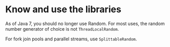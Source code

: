 # Know and use the libraries

As of Java 7, you should no longer use Random. For most uses, the random number generator of choice is not <code>ThreadLocalRandom</code>.

For fork join pools and parallel streams, use <code>SplittableRandom</code>.
